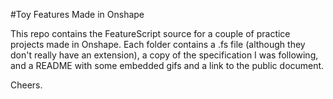 #Toy Features Made in Onshape

This repo contains the FeatureScript source for a couple of practice projects made in Onshape. Each folder contains a .fs file (although they don't really have an extension), a copy of the specification I was following, and a README with some embedded gifs and a link to the public document.

Cheers.
